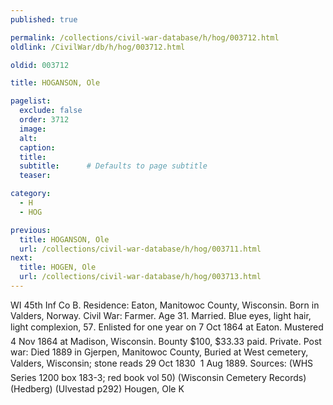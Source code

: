 ```yaml
---
published: true

permalink: /collections/civil-war-database/h/hog/003712.html
oldlink: /CivilWar/db/h/hog/003712.html

oldid: 003712

title: HOGANSON, Ole

pagelist:
  exclude: false
  order: 3712
  image: 
  alt:
  caption:
  title:
  subtitle:      # Defaults to page subtitle
  teaser:

category: 
  - H 
  - HOG

previous:
  title: HOGANSON, Ole
  url: /collections/civil-war-database/h/hog/003711.html  
next:
  title: HOGEN, Ole
  url: /collections/civil-war-database/h/hog/003713.html   
---
```

WI 45th Inf Co B. Residence: Eaton, Manitowoc County, Wisconsin. Born in Valders, Norway. Civil War: Farmer. Age 31. Married. Blue eyes, light hair, light complexion, 5&#146;7&#148;. Enlisted for one year on 7 Oct 1864 at Eaton. Mustered 4 Nov 1864 at Madison, Wisconsin. Bounty $100, $33.33 paid. Private. Post war: Died 1889 in Gjerpen, Manitowoc County, Buried at West cemetery, Valders, Wisconsin; stone reads &#147;29 Oct 1830 &#150; 1 Aug 1889&#148;. Sources: (WHS Series 1200 box 183-3; red book vol 50) (Wisconsin Cemetery Records) (Hedberg) (Ulvestad p292) &#147;Hougen, Ole K&#148;